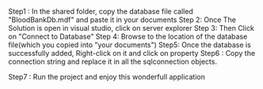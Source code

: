 
Step1 : In the shared folder, copy the database file called "BloodBankDb.mdf" and paste it in your documents
Step 2: Once The Solution is open in visual studio, click on server explorer
Step 3: Then Click on "Connect to Database"
Step 4: Browse to the location of the database file(which you copied into "your documents")
Step5: Once the database is successfully added, Right-click on it and click on property
Step6 : Copy the connection string and replace it in all the sqlconnection objects.

Step7 : Run the project and enjoy this wonderfull application
